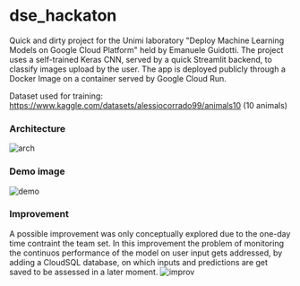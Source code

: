 # dse_hackaton

Quick and dirty project for the Unimi laboratory "Deploy Machine Learning Models on Google Cloud Platform" held by Emanuele Guidotti.
The project uses a self-trained Keras CNN, served by a quick Streamlit backend, to classify images upload by the user. 
The app is deployed publicly through a Docker Image on a container served by Google Cloud Run.

Dataset used for training: https://www.kaggle.com/datasets/alessiocorrado99/animals10 (10 animals)

### Architecture
![arch](https://github.com/czephyr/dse_hackaton/blob/master/architecture.png?raw=true)

### Demo image
![demo](https://github.com/czephyr/dse_hackaton/blob/master/demo.jpg?raw=true)

### Improvement
A possible improvement was only conceptually explored due to the one-day time contraint the team set. 
In this improvement the problem of monitoring the continuos performance of the model on user input gets addressed, by adding a CloudSQL database, on which inputs and predictions are get saved to be assessed in a later moment. 
![improv](https://github.com/czephyr/dse_hackaton/blob/master/improvement.png?raw=true)